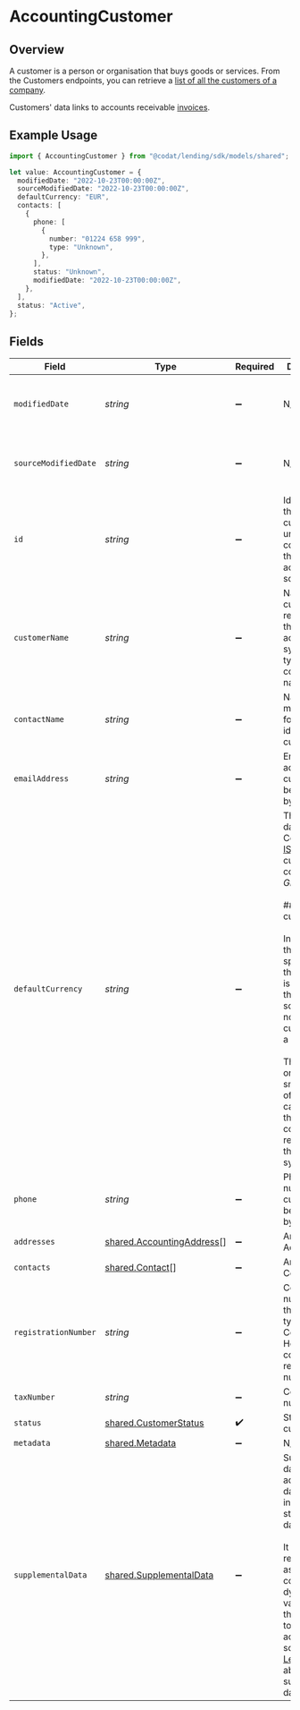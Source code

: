 # AccountingCustomer

## Overview

A customer is a person or organisation that buys goods or services. From the Customers endpoints, you can retrieve a [list of all the customers of a company](https://api.codat.io/swagger/index.html#/Customers/get_companies__companyId__data_customers).

Customers' data links to accounts receivable [invoices](https://docs.codat.io/lending-api#/schemas/Invoice).


## Example Usage

```typescript
import { AccountingCustomer } from "@codat/lending/sdk/models/shared";

let value: AccountingCustomer = {
  modifiedDate: "2022-10-23T00:00:00Z",
  sourceModifiedDate: "2022-10-23T00:00:00Z",
  defaultCurrency: "EUR",
  contacts: [
    {
      phone: [
        {
          number: "01224 658 999",
          type: "Unknown",
        },
      ],
      status: "Unknown",
      modifiedDate: "2022-10-23T00:00:00Z",
    },
  ],
  status: "Active",
};
```

## Fields

| Field                                                                                                                                                                                                                                                                                                                                                                                        | Type                                                                                                                                                                                                                                                                                                                                                                                         | Required                                                                                                                                                                                                                                                                                                                                                                                     | Description                                                                                                                                                                                                                                                                                                                                                                                  | Example                                                                                                                                                                                                                                                                                                                                                                                      |
| -------------------------------------------------------------------------------------------------------------------------------------------------------------------------------------------------------------------------------------------------------------------------------------------------------------------------------------------------------------------------------------------- | -------------------------------------------------------------------------------------------------------------------------------------------------------------------------------------------------------------------------------------------------------------------------------------------------------------------------------------------------------------------------------------------- | -------------------------------------------------------------------------------------------------------------------------------------------------------------------------------------------------------------------------------------------------------------------------------------------------------------------------------------------------------------------------------------------- | -------------------------------------------------------------------------------------------------------------------------------------------------------------------------------------------------------------------------------------------------------------------------------------------------------------------------------------------------------------------------------------------- | -------------------------------------------------------------------------------------------------------------------------------------------------------------------------------------------------------------------------------------------------------------------------------------------------------------------------------------------------------------------------------------------- |
| `modifiedDate`                                                                                                                                                                                                                                                                                                                                                                               | *string*                                                                                                                                                                                                                                                                                                                                                                                     | :heavy_minus_sign:                                                                                                                                                                                                                                                                                                                                                                           | N/A                                                                                                                                                                                                                                                                                                                                                                                          | 2022-10-23 00:00:00 +0000 UTC                                                                                                                                                                                                                                                                                                                                                                |
| `sourceModifiedDate`                                                                                                                                                                                                                                                                                                                                                                         | *string*                                                                                                                                                                                                                                                                                                                                                                                     | :heavy_minus_sign:                                                                                                                                                                                                                                                                                                                                                                           | N/A                                                                                                                                                                                                                                                                                                                                                                                          | 2022-10-23 00:00:00 +0000 UTC                                                                                                                                                                                                                                                                                                                                                                |
| `id`                                                                                                                                                                                                                                                                                                                                                                                         | *string*                                                                                                                                                                                                                                                                                                                                                                                     | :heavy_minus_sign:                                                                                                                                                                                                                                                                                                                                                                           | Identifier for the customer, unique to the company in the accounting software.                                                                                                                                                                                                                                                                                                               |                                                                                                                                                                                                                                                                                                                                                                                              |
| `customerName`                                                                                                                                                                                                                                                                                                                                                                               | *string*                                                                                                                                                                                                                                                                                                                                                                                     | :heavy_minus_sign:                                                                                                                                                                                                                                                                                                                                                                           | Name of the customer as recorded in the accounting system, typically the company name.                                                                                                                                                                                                                                                                                                       |                                                                                                                                                                                                                                                                                                                                                                                              |
| `contactName`                                                                                                                                                                                                                                                                                                                                                                                | *string*                                                                                                                                                                                                                                                                                                                                                                                     | :heavy_minus_sign:                                                                                                                                                                                                                                                                                                                                                                           | Name of the main contact for the identified customer.                                                                                                                                                                                                                                                                                                                                        |                                                                                                                                                                                                                                                                                                                                                                                              |
| `emailAddress`                                                                                                                                                                                                                                                                                                                                                                               | *string*                                                                                                                                                                                                                                                                                                                                                                                     | :heavy_minus_sign:                                                                                                                                                                                                                                                                                                                                                                           | Email address the customer can be contacted by.                                                                                                                                                                                                                                                                                                                                              |                                                                                                                                                                                                                                                                                                                                                                                              |
| `defaultCurrency`                                                                                                                                                                                                                                                                                                                                                                            | *string*                                                                                                                                                                                                                                                                                                                                                                                     | :heavy_minus_sign:                                                                                                                                                                                                                                                                                                                                                                           | The currency data type in Codat is the [ISO 4217](https://en.wikipedia.org/wiki/ISO_4217) currency code, e.g. _GBP_.<br/><br/>## Unknown currencies<br/><br/>In line with the ISO 4217 specification, the code _XXX_ is used when the data source does not return a currency for a transaction. <br/><br/>There are only a very small number of edge cases where this currency code is returned by the Codat system. | GBP                                                                                                                                                                                                                                                                                                                                                                                          |
| `phone`                                                                                                                                                                                                                                                                                                                                                                                      | *string*                                                                                                                                                                                                                                                                                                                                                                                     | :heavy_minus_sign:                                                                                                                                                                                                                                                                                                                                                                           | Phone number the customer can be contacted by.                                                                                                                                                                                                                                                                                                                                               |                                                                                                                                                                                                                                                                                                                                                                                              |
| `addresses`                                                                                                                                                                                                                                                                                                                                                                                  | [shared.AccountingAddress](../../../sdk/models/shared/accountingaddress.md)[]                                                                                                                                                                                                                                                                                                                | :heavy_minus_sign:                                                                                                                                                                                                                                                                                                                                                                           | An array of Addresses.                                                                                                                                                                                                                                                                                                                                                                       |                                                                                                                                                                                                                                                                                                                                                                                              |
| `contacts`                                                                                                                                                                                                                                                                                                                                                                                   | [shared.Contact](../../../sdk/models/shared/contact.md)[]                                                                                                                                                                                                                                                                                                                                    | :heavy_minus_sign:                                                                                                                                                                                                                                                                                                                                                                           | An array of Contacts.                                                                                                                                                                                                                                                                                                                                                                        |                                                                                                                                                                                                                                                                                                                                                                                              |
| `registrationNumber`                                                                                                                                                                                                                                                                                                                                                                         | *string*                                                                                                                                                                                                                                                                                                                                                                                     | :heavy_minus_sign:                                                                                                                                                                                                                                                                                                                                                                           | Company number. In the UK, this is typically the Companies House company registration number.                                                                                                                                                                                                                                                                                                |                                                                                                                                                                                                                                                                                                                                                                                              |
| `taxNumber`                                                                                                                                                                                                                                                                                                                                                                                  | *string*                                                                                                                                                                                                                                                                                                                                                                                     | :heavy_minus_sign:                                                                                                                                                                                                                                                                                                                                                                           | Company tax number.                                                                                                                                                                                                                                                                                                                                                                          |                                                                                                                                                                                                                                                                                                                                                                                              |
| `status`                                                                                                                                                                                                                                                                                                                                                                                     | [shared.CustomerStatus](../../../sdk/models/shared/customerstatus.md)                                                                                                                                                                                                                                                                                                                        | :heavy_check_mark:                                                                                                                                                                                                                                                                                                                                                                           | Status of customer.                                                                                                                                                                                                                                                                                                                                                                          |                                                                                                                                                                                                                                                                                                                                                                                              |
| `metadata`                                                                                                                                                                                                                                                                                                                                                                                   | [shared.Metadata](../../../sdk/models/shared/metadata.md)                                                                                                                                                                                                                                                                                                                                    | :heavy_minus_sign:                                                                                                                                                                                                                                                                                                                                                                           | N/A                                                                                                                                                                                                                                                                                                                                                                                          |                                                                                                                                                                                                                                                                                                                                                                                              |
| `supplementalData`                                                                                                                                                                                                                                                                                                                                                                           | [shared.SupplementalData](../../../sdk/models/shared/supplementaldata.md)                                                                                                                                                                                                                                                                                                                    | :heavy_minus_sign:                                                                                                                                                                                                                                                                                                                                                                           | Supplemental data is additional data you can include in our standard data types. <br/><br/>It is referenced as a configured dynamic key value pair that is unique to the accounting software. [Learn more](https://docs.codat.io/using-the-api/supplemental-data/overview) about supplemental data.                                                                                          |                                                                                                                                                                                                                                                                                                                                                                                              |